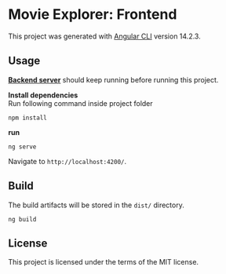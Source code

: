 # __Movie Explorer: Frontend__

This project was generated with [Angular CLI](https://github.com/angular/angular-cli) version 14.2.3.

## __Usage__
**[Backend server](https://github.com/schen-Oli/Movie-Explorer-Backend)** should keep running before running this project.

__Install dependencies__<br>
Run following command inside project folder
```
npm install
```
__run__<br>
```
ng serve
```
Navigate to `http://localhost:4200/`.

## __Build__
The build artifacts will be stored in the `dist/` directory.
```
ng build
```

## __License__
This project is licensed under the terms of the MIT license.